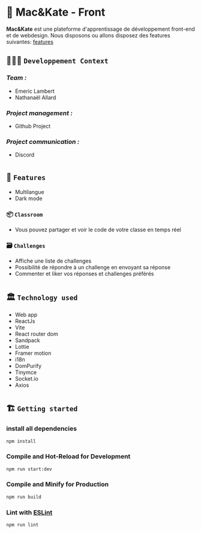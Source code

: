 # 🚀 Mac&Kate - Front

**Mac&Kate** est une plateforme d'apprentissage de développement front-end et de webdesign.
Nous disposons ou allons disposez des features suivantes: [features](#-features)


## 🧑🏽‍💻 `Developpement Context`

### _Team :_

- Emeric Lambert
- Nathanaël Allard

### _Project management :_

- Github Project

### _Project communication :_

- Discord

#

## 🧱 `Features`

- Multilangue
- Dark mode

### 📦 `Classroom`

- Vous pouvez partager et voir le code de votre classe en temps réel

### 🗃️ `Challenges`

- Affiche une liste de challenges
- Possibilité de répondre à un challenge en envoyant sa réponse
- Commenter et liker vos réponses et challenges préférés

#

## 🏛️ `Technology used`

- Web app
- ReactJs
- Vite
- React router dom
- Sandpack
- Lottie
- Framer motion
- i18n
- DomPurify
- Tinymce
- Socket.io
- Axios

#

## 🏗️ `Getting started`

### install all dependencies

```sh
npm install
```

### Compile and Hot-Reload for Development

```sh
npm run start:dev
```

### Compile and Minify for Production

```sh
npm run build
```

### Lint with [ESLint](https://eslint.org/)

```sh
npm run lint
```
